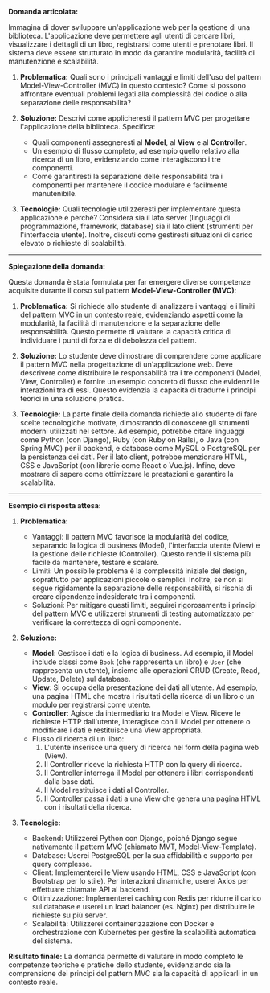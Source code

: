 **Domanda articolata:**

Immagina di dover sviluppare un'applicazione web per la gestione di una biblioteca. L'applicazione deve permettere agli utenti di cercare libri, visualizzare i dettagli di un libro, registrarsi come utenti e prenotare libri. Il sistema deve essere strutturato in modo da garantire modularità, facilità di manutenzione e scalabilità.

1. **Problematica:** Quali sono i principali vantaggi e limiti dell'uso del pattern Model-View-Controller (MVC) in questo contesto? Come si possono affrontare eventuali problemi legati alla complessità del codice o alla separazione delle responsabilità?

2. **Soluzione:** Descrivi come applicheresti il pattern MVC per progettare l'applicazione della biblioteca. Specifica:  
   - Quali componenti assegneresti al **Model**, al **View** e al **Controller**.  
   - Un esempio di flusso completo, ad esempio quello relativo alla ricerca di un libro, evidenziando come interagiscono i tre componenti.  
   - Come garantiresti la separazione delle responsabilità tra i componenti per mantenere il codice modulare e facilmente manutenibile.

3. **Tecnologie:** Quali tecnologie utilizzeresti per implementare questa applicazione e perché? Considera sia il lato server (linguaggi di programmazione, framework, database) sia il lato client (strumenti per l'interfaccia utente). Inoltre, discuti come gestiresti situazioni di carico elevato o richieste di scalabilità.

---

**Spiegazione della domanda:**

Questa domanda è stata formulata per far emergere diverse competenze acquisite durante il corso sul pattern **Model-View-Controller (MVC)**:

1. **Problematica:** Si richiede allo studente di analizzare i vantaggi e i limiti del pattern MVC in un contesto reale, evidenziando aspetti come la modularità, la facilità di manutenzione e la separazione delle responsabilità. Questo permette di valutare la capacità critica di individuare i punti di forza e di debolezza del pattern.

2. **Soluzione:** Lo studente deve dimostrare di comprendere come applicare il pattern MVC nella progettazione di un'applicazione web. Deve descrivere come distribuire le responsabilità tra i tre componenti (Model, View, Controller) e fornire un esempio concreto di flusso che evidenzi le interazioni tra di essi. Questo evidenzia la capacità di tradurre i principi teorici in una soluzione pratica.

3. **Tecnologie:** La parte finale della domanda richiede allo studente di fare scelte tecnologiche motivate, dimostrando di conoscere gli strumenti moderni utilizzati nel settore. Ad esempio, potrebbe citare linguaggi come Python (con Django), Ruby (con Ruby on Rails), o Java (con Spring MVC) per il backend, e database come MySQL o PostgreSQL per la persistenza dei dati. Per il lato client, potrebbe menzionare HTML, CSS e JavaScript (con librerie come React o Vue.js). Infine, deve mostrare di sapere come ottimizzare le prestazioni e garantire la scalabilità.

---

**Esempio di risposta attesa:**

1. **Problematica:**  
   - Vantaggi: Il pattern MVC favorisce la modularità del codice, separando la logica di business (Model), l'interfaccia utente (View) e la gestione delle richieste (Controller). Questo rende il sistema più facile da mantenere, testare e scalare.  
   - Limiti: Un possibile problema è la complessità iniziale del design, soprattutto per applicazioni piccole o semplici. Inoltre, se non si segue rigidamente la separazione delle responsabilità, si rischia di creare dipendenze indesiderate tra i componenti.  
   - Soluzioni: Per mitigare questi limiti, seguirei rigorosamente i principi del pattern MVC e utilizzerei strumenti di testing automatizzato per verificare la correttezza di ogni componente.

2. **Soluzione:**  
   - **Model**: Gestisce i dati e la logica di business. Ad esempio, il Model include classi come `Book` (che rappresenta un libro) e `User` (che rappresenta un utente), insieme alle operazioni CRUD (Create, Read, Update, Delete) sul database.  
   - **View**: Si occupa della presentazione dei dati all'utente. Ad esempio, una pagina HTML che mostra i risultati della ricerca di un libro o un modulo per registrarsi come utente.  
   - **Controller**: Agisce da intermediario tra Model e View. Riceve le richieste HTTP dall'utente, interagisce con il Model per ottenere o modificare i dati e restituisce una View appropriata.  
   - Flusso di ricerca di un libro:  
     1. L'utente inserisce una query di ricerca nel form della pagina web (View).  
     2. Il Controller riceve la richiesta HTTP con la query di ricerca.  
     3. Il Controller interroga il Model per ottenere i libri corrispondenti dalla base dati.  
     4. Il Model restituisce i dati al Controller.  
     5. Il Controller passa i dati a una View che genera una pagina HTML con i risultati della ricerca.  

3. **Tecnologie:**  
   - Backend: Utilizzerei Python con Django, poiché Django segue nativamente il pattern MVC (chiamato MVT, Model-View-Template).  
   - Database: Userei PostgreSQL per la sua affidabilità e supporto per query complesse.  
   - Client: Implementerei le View usando HTML, CSS e JavaScript (con Bootstrap per lo stile). Per interazioni dinamiche, userei Axios per effettuare chiamate API al backend.  
   - Ottimizzazione: Implementerei caching con Redis per ridurre il carico sul database e userei un load balancer (es. Nginx) per distribuire le richieste su più server.  
   - Scalabilità: Utilizzerei containerizzazione con Docker e orchestrazione con Kubernetes per gestire la scalabilità automatica del sistema.

**Risultato finale:** La domanda permette di valutare in modo completo le competenze teoriche e pratiche dello studente, evidenziando sia la comprensione dei principi del pattern MVC sia la capacità di applicarli in un contesto reale.
